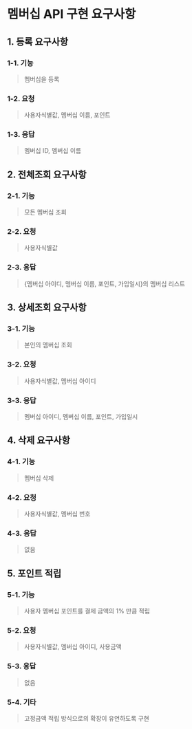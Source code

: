 # 멤버십 API 구현 요구사항

## 1. 등록 요구사항

### 1-1. 기능
> 멤버십을 등록

### 1-2. 요청
> 사용자식별값, 멤버십 이름, 포인트

### 1-3. 응답
> 멤버십 ID, 멤버십 이름

## 2. 전체조회 요구사항

### 2-1. 기능
> 모든 멤버십 조회

### 2-2. 요청
> 사용자식별값

### 2-3. 응답
> {멤버십 아이디, 멤버십 이름, 포인트, 가입일시}의 멤버십 리스트

## 3. 상세조회 요구사항

### 3-1. 기능
> 본인의 멤버십 조회

### 3-2. 요청
> 사용자식별값, 멤버십 아이디

### 3-3. 응답
> 멤버십 아이디, 멤버십 이름, 포인트, 가입일시

## 4. 삭제 요구사항

### 4-1. 기능
> 멤버십 삭제

### 4-2. 요청
> 사용자식별값, 멤버십 번호

### 4-3. 응답
> 없음

## 5. 포인트 적립

### 5-1. 기능
> 사용자 멤버십 포인트를 결제 금액의 1% 만큼 적립

### 5-2. 요청
> 사용자식별값, 멤버십 아이디, 사용금액

### 5-3. 응답
> 없음

### 5-4. 기타
> 고정금액 적립 방식으로의 확장이 유연하도록 구현